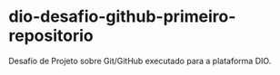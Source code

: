 # dio-desafio-github-primeiro-repositorio
Desafio de Projeto sobre Git/GitHub executado para a plataforma DIO. 
